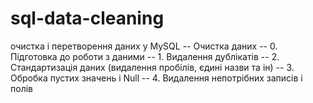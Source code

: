 # sql-data-cleaning
очистка і перетворення даних у MySQL
-- Очистка даних
-- 0. Підготовка до роботи з даними
-- 1. Видалення дублікатів
-- 2. Стандартизація даних (видалення пробілів, єдині назви та ін)
-- 3. Обробка пустих значень і Null
-- 4. Видалення непотрібних записів і полів
